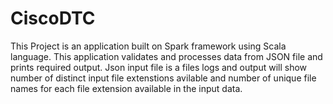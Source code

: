 # CiscoDTC

This Project is an application built on Spark framework using Scala language. This application validates and processes data from JSON file and prints required output. Json input file is a files logs and output will show number of distinct input file extenstions avilable and number of unique file names for each file extension available in the input data.
